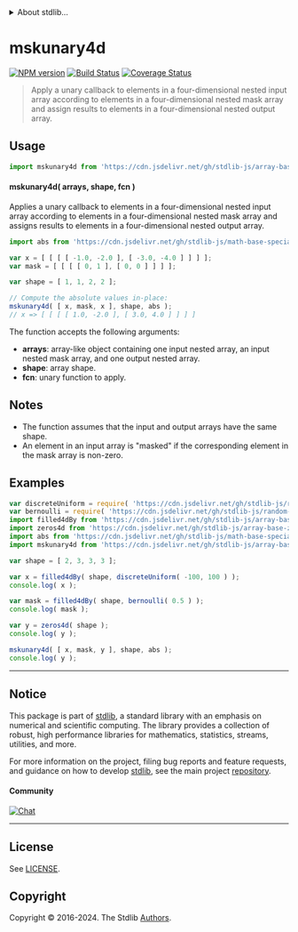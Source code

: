 <!--

@license Apache-2.0

Copyright (c) 2024 The Stdlib Authors.

Licensed under the Apache License, Version 2.0 (the "License");
you may not use this file except in compliance with the License.
You may obtain a copy of the License at

   http://www.apache.org/licenses/LICENSE-2.0

Unless required by applicable law or agreed to in writing, software
distributed under the License is distributed on an "AS IS" BASIS,
WITHOUT WARRANTIES OR CONDITIONS OF ANY KIND, either express or implied.
See the License for the specific language governing permissions and
limitations under the License.

-->


<details>
  <summary>
    About stdlib...
  </summary>
  <p>We believe in a future in which the web is a preferred environment for numerical computation. To help realize this future, we've built stdlib. stdlib is a standard library, with an emphasis on numerical and scientific computation, written in JavaScript (and C) for execution in browsers and in Node.js.</p>
  <p>The library is fully decomposable, being architected in such a way that you can swap out and mix and match APIs and functionality to cater to your exact preferences and use cases.</p>
  <p>When you use stdlib, you can be absolutely certain that you are using the most thorough, rigorous, well-written, studied, documented, tested, measured, and high-quality code out there.</p>
  <p>To join us in bringing numerical computing to the web, get started by checking us out on <a href="https://github.com/stdlib-js/stdlib">GitHub</a>, and please consider <a href="https://opencollective.com/stdlib">financially supporting stdlib</a>. We greatly appreciate your continued support!</p>
</details>

# mskunary4d

[![NPM version][npm-image]][npm-url] [![Build Status][test-image]][test-url] [![Coverage Status][coverage-image]][coverage-url] <!-- [![dependencies][dependencies-image]][dependencies-url] -->

> Apply a unary callback to elements in a four-dimensional nested input array according to elements in a four-dimensional nested mask array and assign results to elements in a four-dimensional nested output array.

<section class="intro">

</section>

<!-- /.intro -->



<section class="usage">

## Usage

```javascript
import mskunary4d from 'https://cdn.jsdelivr.net/gh/stdlib-js/array-base-mskunary4d@deno/mod.js';
```

#### mskunary4d( arrays, shape, fcn )

Applies a unary callback to elements in a four-dimensional nested input array according to elements in a four-dimensional nested mask array and assigns results to elements in a four-dimensional nested output array.

```javascript
import abs from 'https://cdn.jsdelivr.net/gh/stdlib-js/math-base-special-abs@deno/mod.js';

var x = [ [ [ [ -1.0, -2.0 ], [ -3.0, -4.0 ] ] ] ];
var mask = [ [ [ [ 0, 1 ], [ 0, 0 ] ] ] ];

var shape = [ 1, 1, 2, 2 ];

// Compute the absolute values in-place:
mskunary4d( [ x, mask, x ], shape, abs );
// x => [ [ [ [ 1.0, -2.0 ], [ 3.0, 4.0 ] ] ] ]
```

The function accepts the following arguments:

-   **arrays**: array-like object containing one input nested array, an input nested mask array, and one output nested array.
-   **shape**: array shape.
-   **fcn**: unary function to apply.

</section>

<!-- /.usage -->

<section class="notes">

## Notes

-   The function assumes that the input and output arrays have the same shape.
-   An element in an input array is "masked" if the corresponding element in the mask array is non-zero.

</section>

<!-- /.notes -->

<section class="examples">

## Examples

<!-- eslint no-undef: "error" -->

```javascript
var discreteUniform = require( 'https://cdn.jsdelivr.net/gh/stdlib-js/random-base-discrete-uniform' ).factory;
var bernoulli = require( 'https://cdn.jsdelivr.net/gh/stdlib-js/random-base-bernoulli' ).factory;
import filled4dBy from 'https://cdn.jsdelivr.net/gh/stdlib-js/array-base-filled4d-by@deno/mod.js';
import zeros4d from 'https://cdn.jsdelivr.net/gh/stdlib-js/array-base-zeros4d@deno/mod.js';
import abs from 'https://cdn.jsdelivr.net/gh/stdlib-js/math-base-special-abs@deno/mod.js';
import mskunary4d from 'https://cdn.jsdelivr.net/gh/stdlib-js/array-base-mskunary4d@deno/mod.js';

var shape = [ 2, 3, 3, 3 ];

var x = filled4dBy( shape, discreteUniform( -100, 100 ) );
console.log( x );

var mask = filled4dBy( shape, bernoulli( 0.5 ) );
console.log( mask );

var y = zeros4d( shape );
console.log( y );

mskunary4d( [ x, mask, y ], shape, abs );
console.log( y );
```

</section>

<!-- /.examples -->

<!-- Section for related `stdlib` packages. Do not manually edit this section, as it is automatically populated. -->

<section class="related">

</section>

<!-- /.related -->

<!-- Section for all links. Make sure to keep an empty line after the `section` element and another before the `/section` close. -->


<section class="main-repo" >

* * *

## Notice

This package is part of [stdlib][stdlib], a standard library with an emphasis on numerical and scientific computing. The library provides a collection of robust, high performance libraries for mathematics, statistics, streams, utilities, and more.

For more information on the project, filing bug reports and feature requests, and guidance on how to develop [stdlib][stdlib], see the main project [repository][stdlib].

#### Community

[![Chat][chat-image]][chat-url]

---

## License

See [LICENSE][stdlib-license].


## Copyright

Copyright &copy; 2016-2024. The Stdlib [Authors][stdlib-authors].

</section>

<!-- /.stdlib -->

<!-- Section for all links. Make sure to keep an empty line after the `section` element and another before the `/section` close. -->

<section class="links">

[npm-image]: http://img.shields.io/npm/v/@stdlib/array-base-mskunary4d.svg
[npm-url]: https://npmjs.org/package/@stdlib/array-base-mskunary4d

[test-image]: https://github.com/stdlib-js/array-base-mskunary4d/actions/workflows/test.yml/badge.svg?branch=main
[test-url]: https://github.com/stdlib-js/array-base-mskunary4d/actions/workflows/test.yml?query=branch:main

[coverage-image]: https://img.shields.io/codecov/c/github/stdlib-js/array-base-mskunary4d/main.svg
[coverage-url]: https://codecov.io/github/stdlib-js/array-base-mskunary4d?branch=main

<!--

[dependencies-image]: https://img.shields.io/david/stdlib-js/array-base-mskunary4d.svg
[dependencies-url]: https://david-dm.org/stdlib-js/array-base-mskunary4d/main

-->

[chat-image]: https://img.shields.io/gitter/room/stdlib-js/stdlib.svg
[chat-url]: https://app.gitter.im/#/room/#stdlib-js_stdlib:gitter.im

[stdlib]: https://github.com/stdlib-js/stdlib

[stdlib-authors]: https://github.com/stdlib-js/stdlib/graphs/contributors

[umd]: https://github.com/umdjs/umd
[es-module]: https://developer.mozilla.org/en-US/docs/Web/JavaScript/Guide/Modules

[deno-url]: https://github.com/stdlib-js/array-base-mskunary4d/tree/deno
[deno-readme]: https://github.com/stdlib-js/array-base-mskunary4d/blob/deno/README.md
[umd-url]: https://github.com/stdlib-js/array-base-mskunary4d/tree/umd
[umd-readme]: https://github.com/stdlib-js/array-base-mskunary4d/blob/umd/README.md
[esm-url]: https://github.com/stdlib-js/array-base-mskunary4d/tree/esm
[esm-readme]: https://github.com/stdlib-js/array-base-mskunary4d/blob/esm/README.md
[branches-url]: https://github.com/stdlib-js/array-base-mskunary4d/blob/main/branches.md

[stdlib-license]: https://raw.githubusercontent.com/stdlib-js/array-base-mskunary4d/main/LICENSE

</section>

<!-- /.links -->
